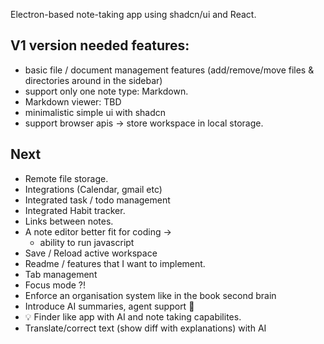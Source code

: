 Electron-based note-taking app using shadcn/ui and React.

## V1 version needed features:

- basic file / document management features (add/remove/move files & directories around in the sidebar)
- support only one note type: Markdown.
- Markdown viewer: TBD
- minimalistic simple ui with shadcn
- support browser apis -> store workspace in local storage.

## Next

- Remote file storage.
- Integrations (Calendar, gmail etc)
- Integrated task / todo management
- Integrated Habit tracker.
- Links between notes.
- A note editor better fit for coding ->
  - ability to run javascript
- Save / Reload active workspace
- Readme / features that I want to implement.
- Tab management
- Focus mode ?!
- Enforce an organisation system like in the book second brain
- Introduce AI summaries, agent support 🤖
- 💡 Finder like app with AI and note taking capabilites.
- Translate/correct text (show diff with explanations) with AI
